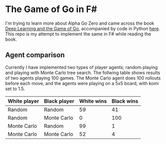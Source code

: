 # The Game of Go in F#
I'm trying to learn more about Alpha Go Zero and came across the book [Deep Learning and the Game of Go](https://www.manning.com/books/deep-learning-and-the-game-of-go), accompanied by code in Python [here](https://github.com/maxpumperla/deep_learning_and_the_game_of_go).
This repo is my attempt to implement the same in F# while reading the book.
## Agent comparison
Currently I have implemented two types of player agents; random playing and playing with Monte Carlo tree search. The follwing table shows results of two agents playing 100 games. The Monte Carlo agent does 100 rollouts before each move, and the agents were playing on a 5x5 board, with komi set to 1.5.

White player | Black player | White wins | Black wins
------------ | -------------|------------|-----------
Random | Random | 59 | 41
Random | Monte Carlo | 0 | 100
Monte Carlo | Random | 99 | 1
Monte Carlo | Monte Carlo | 52 | 4
